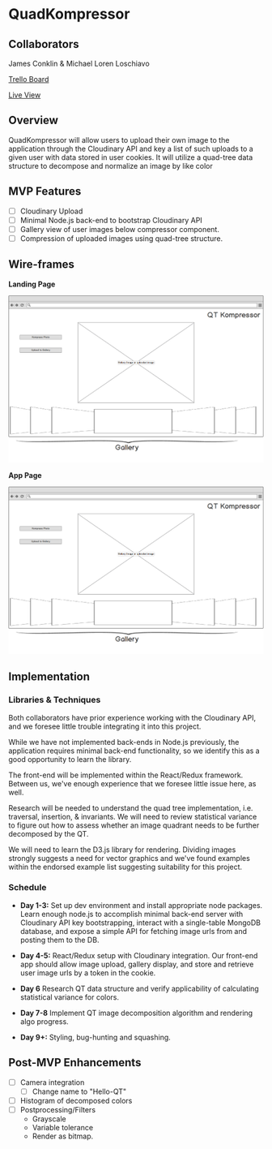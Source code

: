 # QuadKompressor

## Collaborators

James Conklin & Michael Loren Loschiavo

[Trello Board](https://trello.com/b/Gjr0s6xz)

[Live View]()

## Overview

QuadKompressor will allow users to upload their own image to the application
through the Cloudinary API and key a list of such uploads to a given user with data stored in user cookies. It will utilize a quad-tree data structure to decompose and normalize an image by like color

## MVP Features

- [ ] Cloudinary Upload
- [ ] Minimal Node.js back-end to bootstrap Cloudinary API
- [ ] Gallery view of user images below compressor component.
- [ ] Compression of uploaded images using quad-tree structure.

## Wire-frames

**Landing Page**

![landing](docs/wireframes/application.png)

**App Page**

![application](docs/wireframes/application.png)

## Implementation

### Libraries & Techniques
Both collaborators have prior experience working with the Cloudinary API, and we foresee little trouble integrating it into this project.

While we have not implemented back-ends in Node.js previously, the application requires minimal back-end functionality, so we identify this as a good opportunity to learn the library.

The front-end will be implemented within the React/Redux framework. Between us, we've enough experience that we foresee little issue here, as well.

Research will be needed to understand the quad tree implementation, i.e. traversal, insertion, & invariants.
We will need to review statistical variance to figure out how to assess whether an image quadrant needs to be further decomposed by the QT.

We will need to learn the D3.js library for rendering. Dividing images strongly suggests a need for vector graphics and we've found examples within the endorsed example list suggesting suitability for this project.  

### Schedule

- **Day 1-3:** Set up dev environment and install appropriate node packages. Learn enough node.js to accomplish minimal back-end server with Cloudinary API key bootstrapping, interact with a single-table MongoDB database, and expose a simple API for fetching image urls from and posting them to the DB.

- **Day 4-5:** React/Redux setup with Cloudinary integration. Our front-end app should allow image upload, gallery display, and store and retrieve user image urls by a token in the cookie.

- **Day 6** Research QT data structure and verify applicability of calculating statistical variance for colors.

- **Day 7-8** Implement QT image decomposition algorithm and rendering algo progress.

- **Day 9+:** Styling, bug-hunting and squashing.

## Post-MVP Enhancements

 - [ ] Camera integration
   - [ ] Change name to "Hello-QT"
 - [ ] Histogram of decomposed colors
 - [ ] Postprocessing/Filters
   - Grayscale
   - Variable tolerance
   - Render as bitmap.
